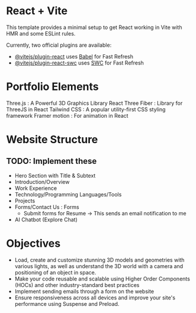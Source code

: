 # React + Vite

This template provides a minimal setup to get React working in Vite with HMR and some ESLint rules.

Currently, two official plugins are available:

- [@vitejs/plugin-react](https://github.com/vitejs/vite-plugin-react/blob/main/packages/plugin-react/README.md) uses [Babel](https://babeljs.io/) for Fast Refresh
- [@vitejs/plugin-react-swc](https://github.com/vitejs/vite-plugin-react-swc) uses [SWC](https://swc.rs/) for Fast Refresh

# Portfolio Elements 

Three.js : A Powerful 3D Graphics Library
React Three Fiber : Library for ThreeJS in React 
Tailwind CSS : A popular utility-first CSS styling framework
Framer motion : For animation in React


# Website Structure
## TODO: Implement these
- Hero Section with Title & Subtext
- Introduction/Overview 
- Work Experience
- Technology/Programming Languages/Tools
- Projects
- Forms/Contact Us : Forms 
  - Submit forms for Resume -> This sends an email notification to me
- AI Chatbot (Explore Chat)


# Objectives 
- Load, create and customize stunning 3D models and geometries with various lights, as well as understand the 3D world with a camera and positioning of an object in space.
- Make your code reusable and scalable using Higher Order Components (HOCs) and other industry-standard best practices
- Implement sending emails through a form on the website
- Ensure responsiveness across all devices and improve your site's performance using Suspense and Preload.